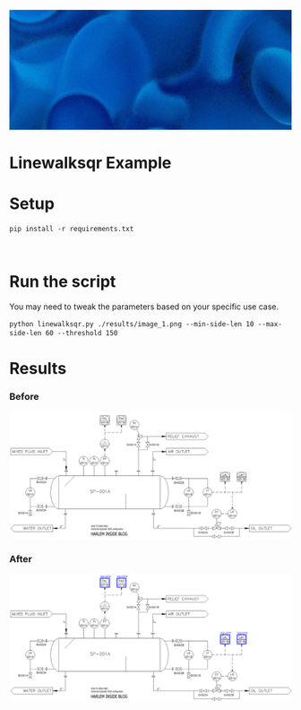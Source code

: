 ![](./banner.png)

# Linewalksqr Example

# Setup
```
pip install -r requirements.txt
```

<br>

# Run the script
You may need to tweak the parameters based on your specific use case.

```
python linewalksqr.py ./results/image_1.png --min-side-len 10 --max-side-len 60 --threshold 150
```

# Results
### Before
![image_1.png](./results/image_1.png)

### After
![image_2.png](./results/image_1_annotated.png)



